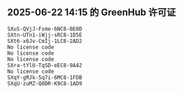 ## 2025-06-22 14:15 的 GreenHub 许可证
```
SXuS-QVjJ-Fsme-6NC8-0E0D
SXtn-UTn1-iWjj-sRC8-1D5E
SXt6-x6Jv-CmIj-1LC8-2AD2
No license code
No license code
No license code
SXra-tYlU-TqSD-eEC8-9A42
No license code
SXqY-gRJk-5q7i-6MC8-1FDB
SXqU-zuMZ-Q8DR-K9C8-1AD9
```
